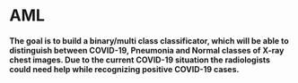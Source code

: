 # AML

#### The goal is to build a binary/multi class classificator, which will be able to distinguish between COVID-19, Pneumonia and Normal classes of X-ray chest images. Due to the current COVID-19 situation the radiologists could need help while recognizing positive COVID-19 cases. 
